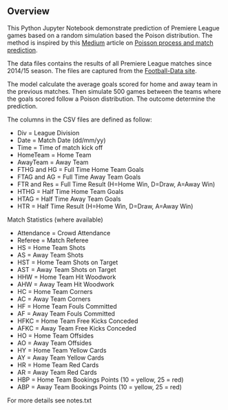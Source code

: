 ## Overview

This Python Jupyter Notebook demonstrate prediction of Premiere League games based on a random simulation based the Poison distribution. The method is inspired by this [Medium](https://medium.com) article on [Poisson process and match prediction](https://towardsdatascience.com/o-jogo-bonito-predicting-the-premier-league-with-a-random-model-1b02fa3a7e5a).

The data files contains the results of all Premiere League matches since 2014/15 season. The files are captured from the [Football-Data site](https://www.football-data.co.uk/englandm.php).

The model calculate the average goals scored for home and away team in the previous matches. Then simulate 500 games between the teams where the goals scored follow a Poison distribution. The outcome determine the prediction.  

The columns in the CSV files are defined as follow:
- Div = League Division
- Date = Match Date (dd/mm/yy)
- Time = Time of match kick off
- HomeTeam = Home Team
- AwayTeam = Away Team
- FTHG and HG = Full Time Home Team Goals
- FTAG and AG = Full Time Away Team Goals
- FTR and Res = Full Time Result (H=Home Win, D=Draw, A=Away Win)
- HTHG = Half Time Home Team Goals
- HTAG = Half Time Away Team Goals
- HTR = Half Time Result (H=Home Win, D=Draw, A=Away Win)

Match Statistics (where available)
- Attendance = Crowd Attendance
- Referee = Match Referee
- HS = Home Team Shots
- AS = Away Team Shots
- HST = Home Team Shots on Target
- AST = Away Team Shots on Target
- HHW = Home Team Hit Woodwork
- AHW = Away Team Hit Woodwork
- HC = Home Team Corners
- AC = Away Team Corners
- HF = Home Team Fouls Committed
- AF = Away Team Fouls Committed
- HFKC = Home Team Free Kicks Conceded
- AFKC = Away Team Free Kicks Conceded
- HO = Home Team Offsides
- AO = Away Team Offsides
- HY = Home Team Yellow Cards
- AY = Away Team Yellow Cards
- HR = Home Team Red Cards
- AR = Away Team Red Cards
- HBP = Home Team Bookings Points (10 = yellow, 25 = red)
- ABP = Away Team Bookings Points (10 = yellow, 25 = red)

For more details see notes.txt
